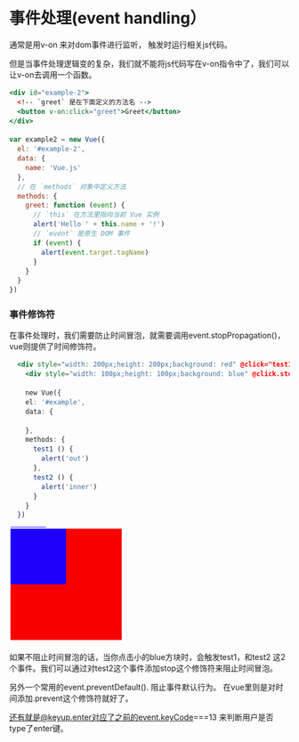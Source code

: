 # 事件处理\(event handling）

通常是用v-on 来对dom事件进行监听， 触发时运行相关js代码。

但是当事件处理逻辑变的复杂，我们就不能将js代码写在v-on指令中了，我们可以让v-on去调用一个函数。

```jsx
<div id="example-2">
  <!-- `greet` 是在下面定义的方法名 -->
  <button v-on:click="greet">Greet</button>
</div>

var example2 = new Vue({
  el: '#example-2',
  data: {
    name: 'Vue.js'
  },
  // 在 `methods` 对象中定义方法
  methods: {
    greet: function (event) {
      // `this` 在方法里指向当前 Vue 实例
      alert('Hello ' + this.name + '!')
      // `event` 是原生 DOM 事件
      if (event) {
        alert(event.target.tagName)
      }
    }
  }
})
```

### 事件修饰符

在事件处理时，我们需要防止时间冒泡，就需要调用event.stopPropagation\(\)，vue则提供了时间修饰符。

```jsx
  <div style="width: 200px;height: 200px;background: red" @click="test1">
    <div style="width: 100px;height: 100px;background: blue" @click.stop="test2"></div>
    
    new Vue({
    el: '#example',
    data: {

    },
    methods: {
      test1 () {
        alert('out')
      },
      test2 () {
        alert('inner')
      }
    }
  })
```

![](../.gitbook/assets/image%20%2829%29.png)

 如果不阻止时间冒泡的话，当你点击小的blue方块时，会触发test1，和test2 这2个事件。我们可以通过对test2这个事件添加stop这个修饰符来阻止时间冒泡。

另外一个常用的event.preventDefault\(\). 阻止事件默认行为。 在vue里则是对时间添加.prevent这个修饰符就好了。

还有就是@keyup.enter对应了之前的event.keyCode===13 来判断用户是否type了enter键。



